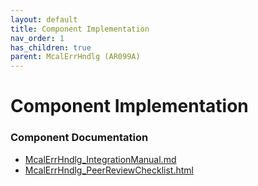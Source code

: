 ```yaml
---
layout: default
title: Component Implementation
nav_order: 1
has_children: true
parent: McalErrHndlg (AR099A)
---
```

# Component Implementation
### Component Documentation

- [McalErrHndlg_IntegrationManual.md](doc/McalErrHndlg_IntegrationManual.md)
- [McalErrHndlg_PeerReviewChecklist.html](doc/McalErrHndlg_PeerReviewChecklist.html)

